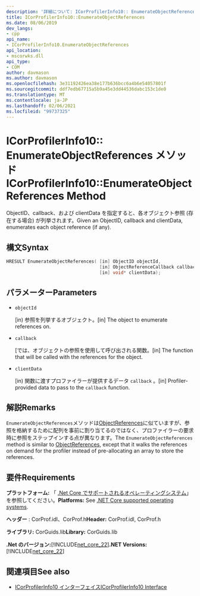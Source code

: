 ```yaml
---
description: '詳細について: ICorProfilerInfo10:: EnumerateObjectReferences メソッド'
title: ICorProfilerInfo10::EnumerateObjectReferences
ms.date: 08/06/2019
dev_langs:
- cpp
api_name:
- ICorProfilerInfo10.EnumerateObjectReferences
api_location:
- mscorwks.dll
api_type:
- COM
author: davmason
ms.author: davmason
ms.openlocfilehash: 3e31192426ea38e177b636bcc6a4b6e54057801f
ms.sourcegitcommit: ddf7edb67715a5b9a45e3dd44536dabc153c1de0
ms.translationtype: MT
ms.contentlocale: ja-JP
ms.lasthandoff: 02/06/2021
ms.locfileid: "99737325"
---
```

# <a name="icorprofilerinfo10enumerateobjectreferences-method"></a><span data-ttu-id="c2227-103">ICorProfilerInfo10:: EnumerateObjectReferences メソッド</span><span class="sxs-lookup"><span data-stu-id="c2227-103">ICorProfilerInfo10::EnumerateObjectReferences Method</span></span>

<span data-ttu-id="c2227-104">ObjectID、callback、および clientData を指定すると、各オブジェクト参照 (存在する場合) が列挙されます。</span><span class="sxs-lookup"><span data-stu-id="c2227-104">Given an ObjectID, callback and clientData, enumerates each object reference (if any).</span></span>

## <a name="syntax"></a><span data-ttu-id="c2227-105">構文</span><span class="sxs-lookup"><span data-stu-id="c2227-105">Syntax</span></span>

```cpp
HRESULT EnumerateObjectReferences( [in] ObjectID objectId,
                                   [in] ObjectReferenceCallback callback,
                                   [in] void* clientData);
```

## <a name="parameters"></a><span data-ttu-id="c2227-106">パラメーター</span><span class="sxs-lookup"><span data-stu-id="c2227-106">Parameters</span></span>

- `objectId`

  <span data-ttu-id="c2227-107">\[in) 参照を列挙するオブジェクト。</span><span class="sxs-lookup"><span data-stu-id="c2227-107">\[in] The object to enumerate references on.</span></span>

- `callback`

  <span data-ttu-id="c2227-108">\[では、オブジェクトの参照を使用して呼び出される関数。</span><span class="sxs-lookup"><span data-stu-id="c2227-108">\[in] The function that will be called with the references for the object.</span></span>

- `clientData`

  <span data-ttu-id="c2227-109">\[in) 関数に渡すプロファイラーが提供するデータ `callback` 。</span><span class="sxs-lookup"><span data-stu-id="c2227-109">\[in] Profiler-provided data to pass to the `callback` function.</span></span>

## <a name="remarks"></a><span data-ttu-id="c2227-110">解説</span><span class="sxs-lookup"><span data-stu-id="c2227-110">Remarks</span></span>

<span data-ttu-id="c2227-111">`EnumerateObjectReferences`メソッドは[ObjectReferences](icorprofilercallback-objectreferences-method.md)に似ていますが、参照を格納するために配列を事前に割り当てるのではなく、プロファイラーの要求時に参照をステップインする点が異なります。</span><span class="sxs-lookup"><span data-stu-id="c2227-111">The `EnumerateObjectReferences` method is similar to [ObjectReferences](icorprofilercallback-objectreferences-method.md), except that it walks the references on demand for the profiler instead of pre-allocating an array to store the references.</span></span>

## <a name="requirements"></a><span data-ttu-id="c2227-112">要件</span><span class="sxs-lookup"><span data-stu-id="c2227-112">Requirements</span></span>

<span data-ttu-id="c2227-113">**プラットフォーム:** 「 [.Net Core でサポートされるオペレーティングシステム](../../../core/install/windows.md?pivots=os-windows)」を参照してください。</span><span class="sxs-lookup"><span data-stu-id="c2227-113">**Platforms:** See [.NET Core supported operating systems](../../../core/install/windows.md?pivots=os-windows).</span></span>

<span data-ttu-id="c2227-114">**ヘッダー** : CorProf.idl、CorProf.h</span><span class="sxs-lookup"><span data-stu-id="c2227-114">**Header:** CorProf.idl, CorProf.h</span></span>

<span data-ttu-id="c2227-115">**ライブラリ:** CorGuids.lib</span><span class="sxs-lookup"><span data-stu-id="c2227-115">**Library:** CorGuids.lib</span></span>

<span data-ttu-id="c2227-116">**.Net のバージョン:**[!INCLUDE[net_core_22](../../../../includes/net-core-30-md.md)]</span><span class="sxs-lookup"><span data-stu-id="c2227-116">**.NET Versions:** [!INCLUDE[net_core_22](../../../../includes/net-core-30-md.md)]</span></span>

## <a name="see-also"></a><span data-ttu-id="c2227-117">関連項目</span><span class="sxs-lookup"><span data-stu-id="c2227-117">See also</span></span>

- [<span data-ttu-id="c2227-118">ICorProfilerInfo10 インターフェイス</span><span class="sxs-lookup"><span data-stu-id="c2227-118">ICorProfilerInfo10 Interface</span></span>](icorprofilerinfo10-interface.md)
